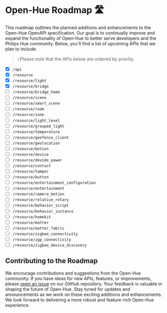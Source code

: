 # Open-Hue Roadmap 🛣️
This roadmap outlines the planned additions and enhancements to the Open-Hue OpenAPI specification.
Our goal is to continually improve and expand the functionality of Open-Hue to better serve developers and the Philips Hue community.
Below, you'll find a list of upcoming APIs that we plan to include.

> ℹ️ Please note that the APIs below are ordered by priority.

- [x] `/api`
- [x] `/resource`
- [x] `/resource/light`
- [x] `/resource/bridge`
- [ ] `/resource/bridge_home`
- [ ] `/resource/scene`
- [ ] `/resource/smart_scene`
- [ ] `/resource/room`
- [ ] `/resource/zone`
- [ ] `/resource/light_level`
- [ ] `/resource/grouped_light`
- [ ] `/resource/temperature`
- [ ] `/resource/geofence_client`
- [ ] `/resource/geolocation`
- [ ] `/resource/motion`
- [ ] `/resource/device`
- [ ] `/resource/devide_power`
- [ ] `/resource/contact`
- [ ] `/resource/tamper`
- [ ] `/resource/button`
- [ ] `/resource/entertainment_configuration`
- [ ] `/resource/entertainment`
- [ ] `/resource/camera_motion`
- [ ] `/resource/relative_rotary`
- [ ] `/resource/behavior_script`
- [ ] `/resource/behavior_instance`
- [ ] `/resource/homekit`
- [ ] `/resource/matter`
- [ ] `/resource/matter_fabric`
- [ ] `/resource/zigbee_connectivity`
- [ ] `/resource/zgp_connectivity`
- [ ] `/resource/zigbee_device_discovery`

## Contributing to the Roadmap

We encourage contributions and suggestions from the Open-Hue community.
If you have ideas for new APIs, features, or improvements, please [open an issue](https://github.com/thibauult/open-hue/issues) on our GitHub repository.
Your feedback is valuable in shaping the future of Open-Hue.
Stay tuned for updates and announcements as we work on these exciting additions and enhancements.
We look forward to delivering a more robust and feature-rich Open-Hue experience.

